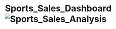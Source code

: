 # Sports_Sales_Dashboard![Sports_Sales_Analysis](https://user-images.githubusercontent.com/88282209/219844019-7989e6d1-f45c-4058-b415-3a15e8063db0.PNG)
